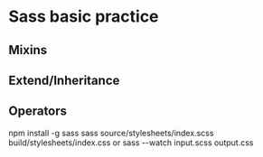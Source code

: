 # Sass basic practice

## Mixins

## Extend/Inheritance

## Operators

npm install -g sass
sass source/stylesheets/index.scss build/stylesheets/index.css
or
sass --watch input.scss output.css
